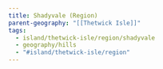 ```yaml
---
title: Shadyvale (Region)
parent-geography: "[[Thetwick Isle]]"
tags:
  - island/thetwick-isle/region/shadyvale
  - geography/hills
  - "#island/thetwick-isle/region"
---
```

